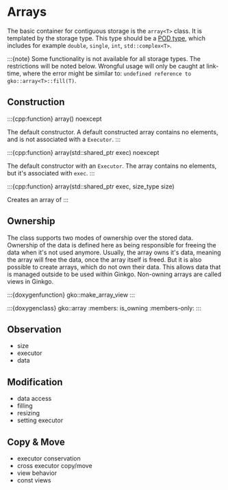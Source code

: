 # Arrays

The basic container for contiguous storage is the `array<T>` class.
It is templated by the storage type.
This type should be a [POD type](https://en.cppreference.com/w/cpp/language/classes#POD_class),
which includes for example `double`, `single`, `int`, `std::complex<T>`.

:::{note}
Some functionality is not available for all storage types.
The restrictions will be noted below.
Wrongful usage will only be caught at link-time, where the error might be similar to: `undefined reference to gko::array<T>::fill(T)`.

## Construction

:::{cpp:function} array() noexcept

The default constructor. A default constructed array contains no elements, and is not associated with a `Executor`.
:::

:::{cpp:function} array(std::shared_ptr<const Executor> exec) noexcept

The default constructor with an `Executor`. The array contains no elements, but it's associated with `exec`.
:::

:::{cpp:function} array(std::shared_ptr<const Executor> exec, size_type size)

Creates an array of 
:::


## Ownership

The class supports two modes of ownership over the stored data.
Ownership of the data is defined here as being responsible for freeing the data when it's not used anymore.
Usually, the array owns it's data, meaning the array will free the data, once the array itself is freed.
But it is also possible to create arrays, which do not own their data.
This allows data that is managed outside to be used within Ginkgo.
Non-owning arrays are called views in Ginkgo.

:::{doxygenfunction} gko::make_array_view
:::



:::{doxygenclass} gko::array
:members: is_owning
:members-only:
:::


## Observation

- size
- executor
- data

## Modification

- data access
- filling
- resizing
- setting executor

## Copy & Move



- executor conservation
- cross executor copy/move
- view behavior
- const views
